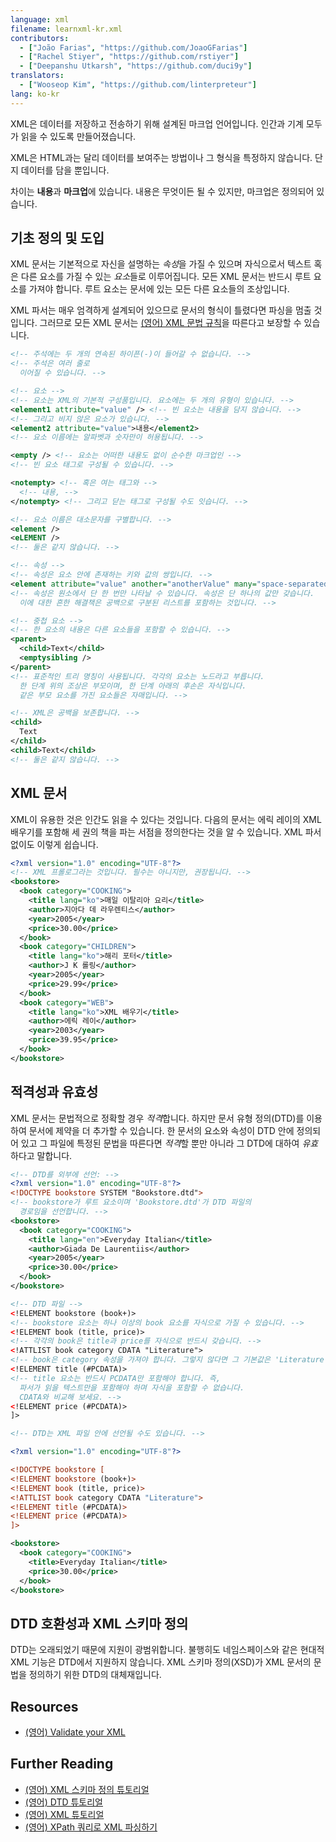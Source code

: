 ```yaml
---
language: xml
filename: learnxml-kr.xml
contributors:
  - ["João Farias", "https://github.com/JoaoGFarias"]
  - ["Rachel Stiyer", "https://github.com/rstiyer"]
  - ["Deepanshu Utkarsh", "https://github.com/duci9y"]
translators:
  - ["Wooseop Kim", "https://github.com/linterpreteur"]
lang: ko-kr
---
```


XML은 데이터를 저장하고 전송하기 위해 설계된 마크업 언어입니다. 인간과 기계 모두가 읽을 수 있도록 만들어졌습니다.

XML은 HTML과는 달리 데이터를 보여주는 방법이나 그 형식을 특정하지 않습니다. 단지 데이터를 담을 뿐입니다.

차이는 **내용**과 **마크업**에 있습니다. 내용은 무엇이든 될 수 있지만, 마크업은 정의되어 있습니다.

## 기초 정의 및 도입

XML 문서는 기본적으로 자신을 설명하는 *속성*을 가질 수 있으며 자식으로서 텍스트 혹은 다른 요소를 가질 수 있는 *요소*들로 이루어집니다. 모든 XML 문서는 반드시 루트 요소를 가져야 합니다. 루트 요소는 문서에 있는 모든 다른 요소들의 조상입니다.

XML 파서는 매우 엄격하게 설계되어 있으므로 문서의 형식이 틀렸다면 파싱을 멈출 것입니다. 그러므로 모든 XML 문서는 [(영어) XML 문법 규칙](http://www.w3schools.com/xml/xml_syntax.asp)을 따른다고 보장할 수 있습니다.

```xml
<!-- 주석에는 두 개의 연속된 하이픈(-)이 들어갈 수 없습니다. -->
<!-- 주석은 여러 줄로
  이어질 수 있습니다. -->

<!-- 요소 -->
<!-- 요소는 XML의 기본적 구성품입니다. 요소에는 두 개의 유형이 있습니다. -->
<element1 attribute="value" /> <!-- 빈 요소는 내용을 담지 않습니다. -->
<!-- 그리고 비지 않은 요소가 있습니다. -->
<element2 attribute="value">내용</element2>
<!-- 요소 이름에는 알파벳과 숫자만이 허용됩니다. -->

<empty /> <!-- 요소는 어떠한 내용도 없이 순수한 마크업인 -->
<!-- 빈 요소 태그로 구성될 수 있습니다. -->

<notempty> <!-- 혹은 여는 태그와 -->
  <!-- 내용, -->
</notempty> <!-- 그리고 닫는 태그로 구성될 수도 잇습니다. -->

<!-- 요소 이름은 대소문자를 구별합니다. -->
<element />
<eLEMENT />
<!-- 둘은 같지 않습니다. -->

<!-- 속성 -->
<!-- 속성은 요소 안에 존재하는 키와 값의 쌍입니다. -->
<element attribute="value" another="anotherValue" many="space-separated list" />
<!-- 속성은 원소에서 단 한 번만 나타날 수 있습니다. 속성은 단 하나의 값만 갖습니다.
  이에 대한 흔한 해결책은 공백으로 구분된 리스트를 포함하는 것입니다. -->

<!-- 중첩 요소 -->
<!-- 한 요소의 내용은 다른 요소들을 포함할 수 있습니다. -->
<parent>
  <child>Text</child>
  <emptysibling />
</parent>
<!-- 표준적인 트리 명칭이 사용됩니다. 각각의 요소는 노드라고 부릅니다.
  한 단계 위의 조상은 부모이며, 한 단계 아래의 후손은 자식입니다.
  같은 부모 요소를 가진 요소들은 자매입니다. -->

<!-- XML은 공백을 보존합니다. -->
<child>
  Text
</child>
<child>Text</child>
<!-- 둘은 같지 않습니다. -->
```

## XML 문서

XML이 유용한 것은 인간도 읽을 수 있다는 것입니다. 다음의 문서는 에릭 레이의 XML 배우기를 포함해 세 권의 책을 파는 서점을 정의한다는 것을 알 수 있습니다. XML 파서 없이도 이렇게 쉽습니다.

```xml
<?xml version="1.0" encoding="UTF-8"?>
<!-- XML 프롤로그라는 것입니다. 필수는 아니지만, 권장됩니다. -->
<bookstore>
  <book category="COOKING">
    <title lang="ko">매일 이탈리아 요리</title>
    <author>지아다 데 라우렌티스</author>
    <year>2005</year>
    <price>30.00</price>
  </book>
  <book category="CHILDREN">
    <title lang="ko">해리 포터</title>
    <author>J K 롤링</author>
    <year>2005</year>
    <price>29.99</price>
  </book>
  <book category="WEB">
    <title lang="ko">XML 배우기</title>
    <author>에릭 레이</author>
    <year>2003</year>
    <price>39.95</price>
  </book>
</bookstore>
```

## 적격성과 유효성

XML 문서는 문법적으로 정확할 경우 *적격*합니다. 하지만 문서 유형 정의(DTD)를 이용하여 문서에 제약을 더 추가할 수 있습니다. 한 문서의 요소와 속성이 DTD 안에 정의되어 있고 그 파일에 특정된 문법을 따른다면 *적격*할 뿐만 아니라 그 DTD에 대하여 *유효*하다고 말합니다.

```xml
<!-- DTD를 외부에 선언: -->
<?xml version="1.0" encoding="UTF-8"?>
<!DOCTYPE bookstore SYSTEM "Bookstore.dtd">
<!-- bookstore가 루트 요소이며 'Bookstore.dtd'가 DTD 파일의
  경로임을 선언합니다. -->
<bookstore>
  <book category="COOKING">
    <title lang="en">Everyday Italian</title>
    <author>Giada De Laurentiis</author>
    <year>2005</year>
    <price>30.00</price>
  </book>
</bookstore>

<!-- DTD 파일 -->
<!ELEMENT bookstore (book+)>
<!-- bookstore 요소는 하나 이상의 book 요소를 자식으로 가질 수 있습니다. -->
<!ELEMENT book (title, price)>
<!-- 각각의 book은 title과 price를 자식으로 반드시 갖습니다. -->
<!ATTLIST book category CDATA "Literature">
<!-- book은 category 속성을 가져야 합니다. 그렇지 않다면 그 기본값은 'Literature'입니다. -->
<!ELEMENT title (#PCDATA)>
<!-- title 요소는 반드시 PCDATA만 포함해야 합니다. 즉,
  파서가 읽을 텍스트만을 포함해야 하며 자식을 포함할 수 없습니다.
  CDATA와 비교해 보세요. -->
<!ELEMENT price (#PCDATA)>
]>

<!-- DTD는 XML 파일 안에 선언될 수도 있습니다. -->

<?xml version="1.0" encoding="UTF-8"?>

<!DOCTYPE bookstore [
<!ELEMENT bookstore (book+)>
<!ELEMENT book (title, price)>
<!ATTLIST book category CDATA "Literature">
<!ELEMENT title (#PCDATA)>
<!ELEMENT price (#PCDATA)>
]>

<bookstore>
  <book category="COOKING">
    <title>Everyday Italian</title>
    <price>30.00</price>
  </book>
</bookstore>
```

## DTD 호환성과 XML 스키마 정의

DTD는 오래되었기 때문에 지원이 광범위합니다. 불행히도 네임스페이스와 같은 현대적 XML 기능은 DTD에서 지원하지 않습니다. XML 스키마 정의(XSD)가 XML 문서의 문법을 정의하기 위한 DTD의 대체재입니다.

## Resources

* [(영어) Validate your XML](http://www.xmlvalidation.com)

## Further Reading

* [(영어) XML 스키마 정의 튜토리얼](http://www.w3schools.com/xml/xml_schema.asp)
* [(영어) DTD 튜토리얼](http://www.w3schools.com/xml/xml_dtd_intro.asp)
* [(영어) XML 튜토리얼](http://www.w3schools.com/xml/default.asp)
* [(영어) XPath 쿼리로 XML 파싱하기](http://www.w3schools.com/xml/xml_xpath.asp)
